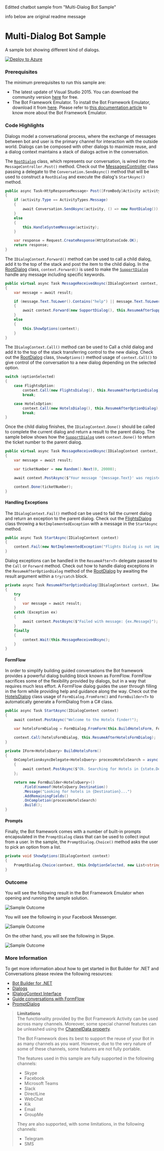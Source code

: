 Editted chatbot sample from "Multi-Dialog Bot Sample"

info below are original readme message

# Multi-Dialog Bot Sample

A sample bot showing different kind of dialogs.

[![Deploy to Azure][Deploy Button]][Deploy CSharp/MultiDialogs]

[Deploy Button]: https://azuredeploy.net/deploybutton.png
[Deploy CSharp/MultiDialogs]: https://azuredeploy.net

### Prerequisites

The minimum prerequisites to run this sample are:
* The latest update of Visual Studio 2015. You can download the community version [here](http://www.visualstudio.com) for free.
* The Bot Framework Emulator. To install the Bot Framework Emulator, download it from [here](https://emulator.botframework.com/). Please refer to [this documentation article](https://github.com/microsoft/botframework-emulator/wiki/Getting-Started) to know more about the Bot Framework Emulator.

### Code Highlights

Dialogs model a conversational process, where the exchange of messages between bot and user is the primary channel for interaction with the outside world.
Dialogs can be composed with other dialogs to maximize reuse, and a dialog context maintains a stack of dialogs active in the conversation.

The [`RootDialog`](Dialogs/RootDialog.cs) class, which represents our conversation, is wired into the `MessageController.Post()` method. Check out the [MessagesController](Controllers/MessagesController.cs#L22) class passing a delegate to the `Conversation.SendAsync()` method that will be used to construct a `RootDialog` and execute the dialog's `StartAsync()` method.


````C#
public async Task<HttpResponseMessage> Post([FromBody]Activity activity)
{
    if (activity.Type == ActivityTypes.Message)
    {
        await Conversation.SendAsync(activity, () => new RootDialog());
    }
    else
    {
        this.HandleSystemMessage(activity);
    }

    var response = Request.CreateResponse(HttpStatusCode.OK);
    return response;
}
````

The `IDialogContext.Forward()` method can be used to call a child dialog, add it to the top of the stack and post the item to the child dialog. In the [RootDialog](Dialogs/RootDialog.cs#L28) class, `context.Forward()` is used to make the [`SupportDialog`](Dialogs/SupportDialog.cs) handle any message including specific keywords.


````C#
public virtual async Task MessageReceivedAsync(IDialogContext context, IAwaitable<IMessageActivity> result)
{
    var message = await result;

    if (message.Text.ToLower().Contains("help") || message.Text.ToLower().Contains("support") || message.Text.ToLower().Contains("problem"))
    {
        await context.Forward(new SupportDialog(), this.ResumeAfterSupportDialog, message, CancellationToken.None);
    }
    else
    {
        this.ShowOptions(context);
    }
}
````

The `IDialogContext.Call()` method can be used to Call a child dialog and add it to the top of the stack transferring control to the new dialog.
Check out the [RootDialog](Dialogs/RootDialog.cs#L47-L56) class, `ShowOptions()` method usage of `context.Call()` to give control of the conversation to a new dialog depending on the selected option.

````C#
switch (optionSelected)
{
    case FlightsOption:
        context.Call(new FlightsDialog(), this.ResumeAfterOptionDialog);
        break;

    case HotelsOption:
        context.Call(new HotelsDialog(), this.ResumeAfterOptionDialog);
        break;
}
````

Once the child dialog finishes, the `IDialogContext.Done()` should be called to complete the current dialog and return a result to the parent dialog. The sample below shows how the [`SupportDialog`](Dialogs/SupportDialog.cs#L24) uses `context.Done()` to return the ticket number to the parent dialog.

````C#
public virtual async Task MessageReceivedAsync(IDialogContext context, IAwaitable<IMessageActivity> result)
{
    var message = await result;

    var ticketNumber = new Random().Next(0, 20000);

    await context.PostAsync($"Your message '{message.Text}' was registered. Once we resolve it; we will get back to you.");

    context.Done(ticketNumber);
}
````

#### Handling Exceptions
The `IDialogContext.Fail()` method can be used to fail the current dialog and return an exception to the parent dialog. Check out the [FlightsDialog](Dialogs/FlightsDialog.cs#L11-L14) class throwing a `NotImplementedException` with a message in the `StartAsync` method.

````C#
public async Task StartAsync(IDialogContext context)
{
    context.Fail(new NotImplementedException("Flights Dialog is not implemented and is instead being used to show context.Fail"));
}
````

Dialog exceptions can be handled in the `ResumeAfter<T>` delegate passed to the `Call` or `Forward` method. Check out how to handle dialog exceptions in the `ResumeAfterOptionDialog` method of the [RootDialog](Dialogs/RootDialog.cs#L76-L83) by awaiting the result argument within a `try/catch` block.

````C#
private async Task ResumeAfterOptionDialog(IDialogContext context, IAwaitable<object> result)
{
    try
    {
        var message = await result;
    }
    catch (Exception ex)
    {
        await context.PostAsync($"Failed with message: {ex.Message}");
    }
    finally
    {
        context.Wait(this.MessageReceivedAsync);
    }
}
````

#### FormFlow
In order to simplify building guided conversations the Bot framework provides a powerful dialog building block known as FormFlow. FormFlow sacrifices some of the flexibility provided by dialogs, but in a way that requires much less effort. A FormFlow dialog guides the user through filling in the form while providing help and guidance along the way.
Check out the [HotelsDialog](Dialogs/HotelsDialog.cs#L19) class usage of `FormDialog.FromForm()` and `FormBuilder<T>` to automatically generate a FormDialog from a C# class.

````C#
public async Task StartAsync(IDialogContext context)
{
    await context.PostAsync("Welcome to the Hotels finder!");

    var hotelsFormDialog = FormDialog.FromForm(this.BuildHotelsForm, FormOptions.PromptInStart);

    context.Call(hotelsFormDialog, this.ResumeAfterHotelsFormDialog);
}

private IForm<HotelsQuery> BuildHotelsForm()
{
    OnCompletionAsyncDelegate<HotelsQuery> processHotelsSearch = async (context, state) =>
    {
        await context.PostAsync($"Ok. Searching for Hotels in {state.Destination} from {state.CheckIn.ToString("MM/dd")} to {state.CheckIn.AddDays(state.Nights).ToString("MM/dd")}...");
    };

    return new FormBuilder<HotelsQuery>()
        .Field(nameof(HotelsQuery.Destination))
        .Message("Looking for hotels in {Destination}...")
        .AddRemainingFields()
        .OnCompletion(processHotelsSearch)
        .Build();
}
````

#### Prompts
Finally, the Bot framework comes with a number of built-in prompts encapsulated in the `PromptDialog` class that can be used to collect input from a user. In the sample, the `PromptDialog.Choice()` method asks the user to pick an option from a list.

````C#
private void ShowOptions(IDialogContext context)
{
    PromptDialog.Choice(context, this.OnOptionSelected, new List<string>() { FlightsOption, HotelsOption }, "Are you looking for a flight or a hotel?", "Not a valid option", 3);
}
````


### Outcome

You will see the following result in the Bot Framework Emulator when opening and running the sample solution.

![Sample Outcome](images/outcome-emulator.png)

You will see the following in your Facebook Messenger.

![Sample Outcome](images/outcome-facebook.png)

On the other hand, you will see the following in Skype.

![Sample Outcome](images/outcome-skype.png)

### More Information

To get more information about how to get started in Bot Builder for .NET and Conversations please review the following resources:
* [Bot Builder for .NET](https://docs.microsoft.com/en-us/bot-framework/dotnet/)
* [Dialogs](https://docs.microsoft.com/en-us/bot-framework/dotnet/bot-builder-dotnet-dialogs)
* [IDialogContext Interface](https://docs.botframework.com/en-us/csharp/builder/sdkreference/d1/dc6/interface_microsoft_1_1_bot_1_1_builder_1_1_dialogs_1_1_i_dialog_context.html)
* [Guide conversations with FormFlow](https://docs.microsoft.com/en-us/bot-framework/dotnet/bot-builder-dotnet-formflow)
* [PromptDialog](https://docs.botframework.com/en-us/csharp/builder/sdkreference/d9/d03/class_microsoft_1_1_bot_1_1_builder_1_1_dialogs_1_1_prompt_dialog.html)

> **Limitations**  
> The functionality provided by the Bot Framework Activity can be used across many channels. Moreover, some special channel features can be unleashed using the [ChannelData property](https://docs.microsoft.com/en-us/bot-framework/dotnet/bot-builder-dotnet-channeldata).
> 
> The Bot Framework does its best to support the reuse of your Bot in as many channels as you want. However, due to the very nature of some of these channels, some features are not fully portable.
> 
> The features used in this sample are fully supported in the following channels:
> - Skype
> - Facebook
> - Microsoft Teams
> - Slack
> - DirectLine
> - WebChat
> - Kik
> - Email
> - GroupMe
> 
> They are also supported, with some limitations, in the following channels:
> - Telegram
> - SMS
